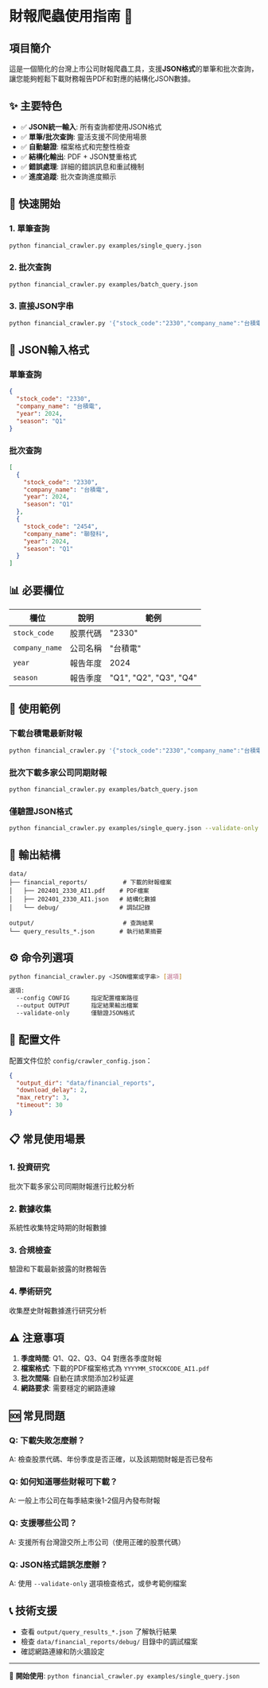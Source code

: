 # 財報爬蟲使用指南 🚀

## 項目簡介

這是一個簡化的台灣上市公司財報爬蟲工具，支援**JSON格式**的單筆和批次查詢，讓您能夠輕鬆下載財務報告PDF和對應的結構化JSON數據。

## ✨ 主要特色

- ✅ **JSON統一輸入**: 所有查詢都使用JSON格式
- ✅ **單筆/批次查詢**: 靈活支援不同使用場景  
- ✅ **自動驗證**: 檔案格式和完整性檢查
- ✅ **結構化輸出**: PDF + JSON雙重格式
- ✅ **錯誤處理**: 詳細的錯誤訊息和重試機制
- ✅ **進度追蹤**: 批次查詢進度顯示

## 🚀 快速開始

### 1. 單筆查詢
```bash
python financial_crawler.py examples/single_query.json
```

### 2. 批次查詢  
```bash
python financial_crawler.py examples/batch_query.json
```

### 3. 直接JSON字串
```bash
python financial_crawler.py '{"stock_code":"2330","company_name":"台積電","year":2024,"season":"Q1"}'
```

## 📝 JSON輸入格式

### 單筆查詢
```json
{
  "stock_code": "2330",
  "company_name": "台積電",
  "year": 2024,
  "season": "Q1"
}
```

### 批次查詢
```json
[
  {
    "stock_code": "2330", 
    "company_name": "台積電",
    "year": 2024,
    "season": "Q1"
  },
  {
    "stock_code": "2454",
    "company_name": "聯發科", 
    "year": 2024,
    "season": "Q1"
  }
]
```

## 📊 必要欄位

| 欄位 | 說明 | 範例 |
|------|------|------|
| `stock_code` | 股票代碼 | "2330" |
| `company_name` | 公司名稱 | "台積電" |
| `year` | 報告年度 | 2024 |
| `season` | 報告季度 | "Q1", "Q2", "Q3", "Q4" |

## 🎯 使用範例

### 下載台積電最新財報
```bash
python financial_crawler.py '{"stock_code":"2330","company_name":"台積電","year":2024,"season":"Q2"}'
```

### 批次下載多家公司同期財報
```bash
python financial_crawler.py examples/batch_query.json
```

### 僅驗證JSON格式
```bash
python financial_crawler.py examples/single_query.json --validate-only
```

## 📁 輸出結構

```
data/
├── financial_reports/          # 下載的財報檔案
│   ├── 202401_2330_AI1.pdf    # PDF檔案
│   ├── 202401_2330_AI1.json   # 結構化數據
│   └── debug/                 # 調試記錄

output/                         # 查詢結果
└── query_results_*.json       # 執行結果摘要
```

## ⚙️ 命令列選項

```bash
python financial_crawler.py <JSON檔案或字串> [選項]

選項:
  --config CONFIG      指定配置檔案路徑
  --output OUTPUT      指定結果輸出檔案
  --validate-only      僅驗證JSON格式
```

## 🔧 配置文件

配置文件位於 `config/crawler_config.json`：

```json
{
  "output_dir": "data/financial_reports",
  "download_delay": 2,
  "max_retry": 3,
  "timeout": 30
}
```

## 📋 常見使用場景

### 1. 投資研究
批次下載多家公司同期財報進行比較分析

### 2. 數據收集
系統性收集特定時期的財報數據

### 3. 合規檢查
驗證和下載最新披露的財務報告

### 4. 學術研究
收集歷史財報數據進行研究分析

## ⚠️ 注意事項

1. **季度時間**: Q1、Q2、Q3、Q4 對應各季度財報
2. **檔案格式**: 下載的PDF檔案格式為 `YYYYMM_STOCKCODE_AI1.pdf`
3. **批次間隔**: 自動在請求間添加2秒延遲
4. **網路要求**: 需要穩定的網路連線

## 🆘 常見問題

### Q: 下載失敗怎麼辦？
A: 檢查股票代碼、年份季度是否正確，以及該期間財報是否已發布

### Q: 如何知道哪些財報可下載？
A: 一般上市公司在每季結束後1-2個月內發布財報

### Q: 支援哪些公司？
A: 支援所有台灣證交所上市公司（使用正確的股票代碼）

### Q: JSON格式錯誤怎麼辦？
A: 使用 `--validate-only` 選項檢查格式，或參考範例檔案

## 📞 技術支援

- 查看 `output/query_results_*.json` 了解執行結果
- 檢查 `data/financial_reports/debug/` 目錄中的調試檔案
- 確認網路連線和防火牆設定

---

🎉 **開始使用**: `python financial_crawler.py examples/single_query.json`
